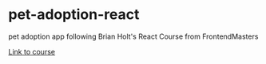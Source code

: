 # pet-adoption-react
pet adoption app following Brian Holt's React Course from FrontendMasters

[Link to course](https://react-v8.holt.courses/)
